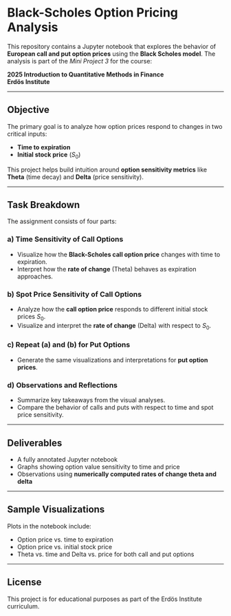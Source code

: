 #  Black-Scholes Option Pricing Analysis

This repository contains a Jupyter notebook that explores the behavior of **European call and put option prices** using the **Black Scholes model**. The analysis is part of the *Mini Project 3* for the course:

**2025 Introduction to Quantitative Methods in Finance**  
**Erdös Institute**

---


##  Objective

The primary goal is to analyze how option prices respond to changes in two critical inputs:

- **Time to expiration**  
- **Initial stock price** ($S_0$)

This project helps build intuition around **option sensitivity metrics** like **Theta** (time decay) and **Delta** (price sensitivity).

---

##  Task Breakdown

The assignment consists of four parts:

### **a)** Time Sensitivity of Call Options  
- Visualize how the **Black-Scholes call option price** changes with time to expiration.  
- Interpret how the **rate of change** (Theta) behaves as expiration approaches.

### **b)** Spot Price Sensitivity of Call Options  
- Analyze how the **call option price** responds to different initial stock prices $S_0$.  
- Visualize and interpret the **rate of change** (Delta) with respect to $S_0$.

### **c)** Repeat (a) and (b) for **Put Options**  
- Generate the same visualizations and interpretations for **put option prices**.

### **d)** Observations and Reflections  
- Summarize key takeaways from the visual analyses.  
- Compare the behavior of calls and puts with respect to time and spot price sensitivity.

---

##  Deliverables

-  A fully annotated Jupyter notebook 
-  Graphs showing option value sensitivity to time and price  
-  Observations using **numerically computed rates of change theta and delta**

---

##  Sample Visualizations

Plots in the notebook include:
- Option price vs. time to expiration
- Option price vs. initial stock price
- Theta vs. time and Delta vs. price for both call and put options

---

## License

This project is for educational purposes as part of the Erdös Institute curriculum.
